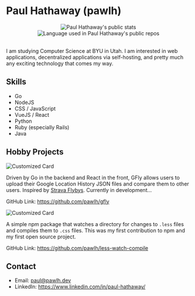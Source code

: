 # Paul Hathaway (pawlh)

<div align="center">
    <img width="" src="https://gh-stats.pawlh.dev/api?username=pawlh&count_private=true&show_icons=true&card_width=350&custom_title=My%20stats&theme=transparent" alt="Paul Hathaway's public stats" />
    <img width="" src="https://gh-stats.pawlh.dev/api/top-langs/?username=pawlh&langs_count=6&layout=compact&card_width=200&custom_title=Public%20repos&theme=transparent" alt="Language used in Paul Hathaway's public repos" />
  <br />
  <br />
</div>

I am studying Computer Science at BYU in Utah. I am interested in web applications, decentralized applications via self-hosting, and pretty much any exciting technology that comes my way.

## Skills

- Go
- NodeJS
- CSS / JavaScript
- VueJS / React
- Python
- Ruby (especially Rails)
- Java

## Hobby Projects

![Customized Card](https://gh-stats.pawlh.dev/api/pin?username=pawlh&repo=gfly&theme=transparent)

  Driven by Go in the backend and React in the front, GFly allows users to upload their Google Location History JSON files and compare them to other users. Inspired by [Strava Flybys](https://labs.strava.com/flyby/). Currently in development...
  
  GitHub Link: https://github.com/pawlh/gfly

![Customized Card](https://gh-stats.pawlh.dev/api/pin?username=pawlh&repo=less-watch-compile&theme=transparent)
  
  A simple npm package that watches a directory for changes to `.less` files and compiles them to `.css` files. This was my first contribution to npm and my first open source project.
  
  GitHub Link: https://github.com/pawlh/less-watch-compile

## Contact

- Email: paul@pawlh.dev
- LinkedIn: https://www.linkedin.com/in/paul-hathaway/
